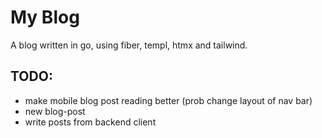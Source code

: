 # My Blog

A blog written in go, using fiber, templ, htmx and tailwind.

## TODO:

- make mobile blog post reading better (prob change layout of nav bar)
- new blog-post
- write posts from backend client
